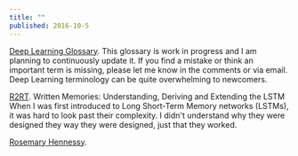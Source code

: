 ```yaml
---
title: ""
published: 2016-10-5
---
```




<a href="http://www.wildml.com/deep-learning-glossary/" target="_blank">Deep Learning Glossary</a>. This glossary is work in progress and I am planning to continuously update it. If you find a mistake or think an important term is missing, please let me know in the comments or via email.  Deep Learning terminology can be quite overwhelming to newcomers.




<a href="http://r2rt.com/" target="_blank">R2RT</a>. Written Memories: Understanding, Deriving and Extending the LSTM When I was first introduced to Long Short-Term Memory networks (LSTMs), it was hard to look past their complexity. I didn't understand why they were designed they way they were designed, just that they worked.




<a href="https://www.google.com/search?q=Rosemary+Hennessy&oq=Rosemary+Hennessy&aqs=chrome..69i57.188j0j1&sourceid=chrome&ie=UTF-8" target="_blank">Rosemary Hennessy</a>. 

